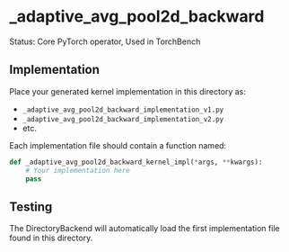 # _adaptive_avg_pool2d_backward

Status: Core PyTorch operator, Used in TorchBench

## Implementation

Place your generated kernel implementation in this directory as:
- `_adaptive_avg_pool2d_backward_implementation_v1.py`
- `_adaptive_avg_pool2d_backward_implementation_v2.py`
- etc.

Each implementation file should contain a function named:
```python
def _adaptive_avg_pool2d_backward_kernel_impl(*args, **kwargs):
    # Your implementation here
    pass
```

## Testing

The DirectoryBackend will automatically load the first implementation file found in this directory.

